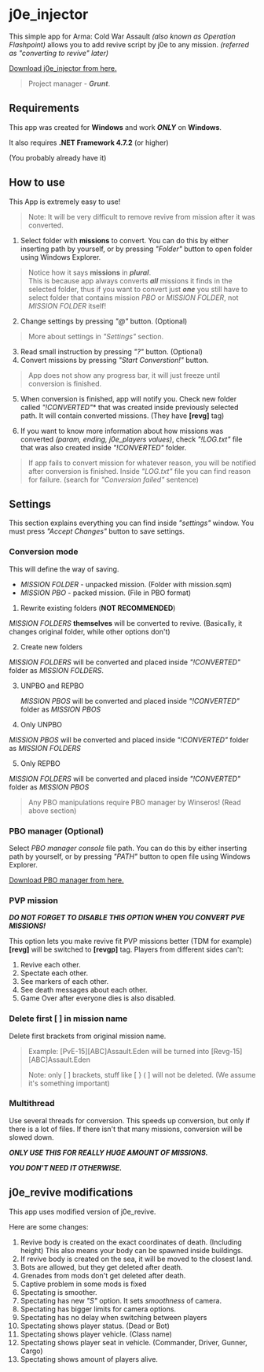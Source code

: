 ﻿# j0e_injector
This simple app for Arma: Cold War Assault *(also known as Operation Flashpoint)* allows you to add revive script by j0e to any mission. *(referred as "converting to revive" later)*

 [Download j0e_injector from here.](https://github.com/LappiLappland/j0e_injector/releases)

> Project manager - ***Grunt***.

## Requirements
This app was created for **Windows** and work ***ONLY*** on **Windows**.

It also requires **.NET Framework 4.7.2** (or higher)

(You probably already have it)

## How to use
This App is extremely easy to use!

> Note: It will be very difficult to remove revive from mission after it was converted.

 1. Select folder with **missions** to convert. 
 You can do this by either inserting path by yourself, or by pressing *"Folder"* button to open folder using Windows Explorer.

> Notice how it says **missions** in ***plural***.   
> This is because app always converts ***all*** missions it finds in the selected folder,
> thus if you want to convert just ***one*** you still have to select
> folder that contains mission *PBO* or *MISSION FOLDER*, not *MISSION FOLDER* itself!
 2. Change settings by pressing *"@"* button. (Optional)
> More about settings in *"Settings"* section.
 3. Read small instruction by pressing *"?"* button. (Optional)
 4. Convert missions by pressing *"Start Converstion!"* button.
 >  App does not show any progress bar, it will just freeze until conversion is finished.
 5. When conversion is finished, app will notify you. Check new folder called *"!CONVERTED"** that was created inside previously selected path. It will contain converted missions. (They have **[revg]** tag)

 6. If you want to know more information about how missions was converted *(param, ending, j0e_players values)*, check *"!LOG.txt"* file that was also created inside *"!CONVERTED"* folder.

 > If app fails to convert mission for whatever reason, you will be notified after conversion is finished.
 > Inside *"LOG.txt"* file you can find reason for failure. (search for *"Conversion failed"* sentence)
## Settings
This section explains everything you can find inside *"settings"* window.
You must press *"Accept Changes"* button to save settings.
### Conversion mode
This will define the way of saving.
- *MISSION FOLDER* - unpacked mission. (Folder with mission.sqm)
- *MISSION PBO* - packed mission. (File in PBO format)
 1. Rewrite existing folders (**NOT RECOMMENDED**)
 
 *MISSION FOLDERS* **themselves** will be converted to revive. (Basically, it changes original folder, while other options don't)
 
 2. Create new folders
 
 *MISSION FOLDERS* will be converted and placed inside *"!CONVERTED"* folder as *MISSION FOLDERS*.
 
 3. UNPBO and REPBO
 
    *MISSION PBOS* will be converted and placed inside *"!CONVERTED"* folder as *MISSION PBOS*
    
 4. Only UNPBO
 
*MISSION PBOS* will be converted and placed inside *"!CONVERTED"* folder as *MISSION FOLDERS*

 5. Only REPBO
 
*MISSION FOLDERS* will be converted and placed inside *"!CONVERTED"* folder as *MISSION PBOS*

> Any PBO manipulations  require PBO manager by Winseros! (Read above section)
### PBO manager (Optional)
Select *PBO manager console* file path.
You can do this by either inserting path by yourself, or by pressing *"PATH"* button to open file using Windows Explorer.

 [Download PBO manager from here.](https://github.com/winseros/pboman3)
### PVP mission
***DO NOT FORGET TO DISABLE THIS OPTION WHEN YOU CONVERT PVE MISSIONS!***

This option lets you make revive fit PVP missions better (TDM for example)
**[revg]** will be switched to **[revgp]** tag.
Players from different sides can't:
 1. Revive each other.
 2. Spectate each other.
 3. See markers of each other.
 4. See death messages about each other.
 5. Game Over after everyone dies is also disabled.

### Delete first [ ] in mission name
Delete first brackets from original mission name.

> Example: 
> [PvE-15][ABC]Assault.Eden
>  will be turned into
> [Revg-15][ABC]Assault.Eden
> 
> Note: only [ ] brackets, stuff like [ } ( ] will not be deleted. (We assume it's something important)
### Multithread
Use several threads for conversion.
This speeds up conversion, but only if there is a lot of files.
If there isn't that many missions, conversion will be slowed down.

***ONLY USE THIS FOR REALLY HUGE AMOUNT OF MISSIONS.***

***YOU DON'T NEED IT OTHERWISE.***


## j0e_revive modifications
This app uses modified version of j0e_revive.

Here are some changes:

 1. Revive body is created on the exact coordinates of death. (Including height)
 This also means your body can be spawned inside buildings.
 2. If revive body is created on the sea, it will be moved to the closest land.
 3. Bots are allowed, but they get deleted after death.
 4. Grenades from mods don't get deleted after death.
 5. Captive problem in some mods is fixed
 6. Spectating is smoother.
 7. Spectating has new *"S"* option. It sets *smoothness* of camera.
 8. Spectating has bigger limits for camera options.
 9. Spectating has no delay when switching between players
 10. Spectating shows player status. (Dead or Bot)
 11. Spectating shows player vehicle. (Class name)
10. Spectating shows player seat in vehicle. (Commander, Driver, Gunner, Cargo)
11. Spectating shows amount of players alive.
